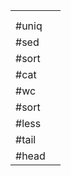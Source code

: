 
|        |     |
| ------ | --- |
|        |     |
|        |     |
| #uniq  |     |
| #sed   |     |
| #sort  |     |
| #cat   |     |
| #wc    |     |
| #sort  |     |
| #less  |     |
| #tail  |     |
| #head  |     |
